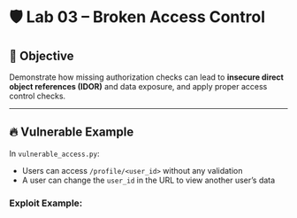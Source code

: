 # 🛡️ Lab 03 – Broken Access Control

## 🎯 Objective

Demonstrate how missing authorization checks can lead to **insecure direct object references (IDOR)** and data exposure, and apply proper access control checks.

---

## 🔥 Vulnerable Example

In `vulnerable_access.py`:
- Users can access `/profile/<user_id>` without any validation
- A user can change the `user_id` in the URL to view another user’s data

### Exploit Example:
